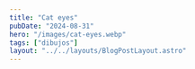 ```yaml
---
title: "Cat eyes"
pubDate: "2024-08-31"
hero: "/images/cat-eyes.webp"
tags: ["dibujos"]
layout: "../../layouts/BlogPostLayout.astro"
---
```

